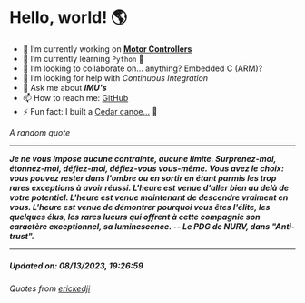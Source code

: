 # Hello, world! 🌎


- 🔧 I’m currently working on [**Motor Controllers**](https://github.com/kyleRhess/MicroMotor)
- 🌱 I’m currently learning `Python` **🐍**
- 👯 I’m looking to collaborate on... anything? Embedded C (ARM)?
- 🤔 I’m looking for help with *Continuous Integration*
- 💬 Ask me about ***IMU's***
- 📫 How to reach me: [GitHub](https://github.com/kyleRhess)
- ⚡ Fun fact: I built a [Cedar canoe...](https://kylerhess.github.io/canoe.html) 🛶

_A random quote_
___
***Je ne vous impose aucune contrainte, aucune limite. Surprenez-moi,
étonnez-moi, défiez-moi, défiez-vous vous-même. Vous avez le choix: vous
pouvez rester dans l'ombre ou en sortir en étant parmis les trop rares
exceptions à avoir réussi. L'heure est venue d'aller bien au delà de
votre potentiel. L'heure est venue maintenant de descendre vraiment en
vous. L'heure est venue de démontrer pourquoi vous êtes l'élite, les
quelques élus, les rares lueurs qui offrent à cette compagnie son
caractère exceptionnel, sa luminescence.
-- Le PDG de NURV, dans "Anti-trust".***
___
##### Updated on: 08/13/2023, 19:26:59
###### Quotes from [erickedji](https://gist.github.com/erickedji/68802)